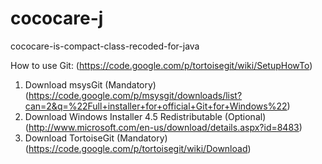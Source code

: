 cococare-j
==========

cococare-is-compact-class-recoded-for-java

How to use Git: (https://code.google.com/p/tortoisegit/wiki/SetupHowTo)

1. Download msysGit (Mandatory) (https://code.google.com/p/msysgit/downloads/list?can=2&q=%22Full+installer+for+official+Git+for+Windows%22)
2. Download Windows Installer 4.5 Redistributable (Optional) (http://www.microsoft.com/en-us/download/details.aspx?id=8483)
3. Download TortoiseGit (Mandatory) (https://code.google.com/p/tortoisegit/wiki/Download)
